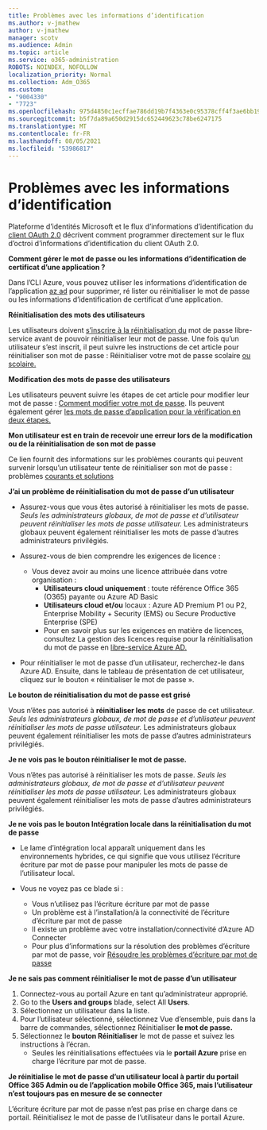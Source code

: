 ```yaml
---
title: Problèmes avec les informations d’identification
ms.author: v-jmathew
author: v-jmathew
manager: scotv
ms.audience: Admin
ms.topic: article
ms.service: o365-administration
ROBOTS: NOINDEX, NOFOLLOW
localization_priority: Normal
ms.collection: Adm_O365
ms.custom:
- "9004330"
- "7723"
ms.openlocfilehash: 975d4850c1ecffae786dd19b7f4363e0c95378cff4f3ae6bb1968af33ef810b0
ms.sourcegitcommit: b5f7da89a650d2915dc652449623c78be6247175
ms.translationtype: MT
ms.contentlocale: fr-FR
ms.lasthandoff: 08/05/2021
ms.locfileid: "53986817"
---
```

# <a name="issues-with-credentials"></a>Problèmes avec les informations d’identification

Plateforme d’identités Microsoft et le flux d’informations d’identification du [client OAuth 2.0](https://docs.microsoft.com/azure/active-directory/develop/v2-oauth2-client-creds-grant-flow) décrivent comment programmer directement sur le flux d’octroi d’informations d’identification du client OAuth 2.0.

**Comment gérer le mot de passe ou les informations d’identification de certificat d’une application ?**

Dans l’CLI Azure, vous pouvez utiliser les informations d’identification de l’application [az ad](https://docs.microsoft.com/cli/azure/ad/app/credential) pour supprimer, ré lister ou réinitialiser le mot de passe ou les informations d’identification de certificat d’une application.

**Réinitialisation des mots des utilisateurs**

Les utilisateurs doivent [s’inscrire à la réinitialisation du](https://docs.microsoft.com/azure/active-directory/user-help/active-directory-passwords-reset-register) mot de passe libre-service avant de pouvoir réinitialiser leur mot de passe. Une fois qu’un utilisateur s’est inscrit, il peut suivre les instructions de cet article pour réinitialiser son mot de passe : Réinitialiser votre mot de passe scolaire [ou scolaire.](https://docs.microsoft.com/azure/active-directory/user-help/user-help-reset-password#how-to-reset-or-unlock-your-password-for-a-work-or-school-account)

**Modification des mots de passe des utilisateurs**

Les utilisateurs peuvent suivre les étapes de cet article pour modifier leur mot de passe : [Comment modifier votre mot de passe](https://docs.microsoft.com/azure/active-directory/user-help/user-help-reset-password#how-to-change-your-password).
Ils peuvent également gérer [les mots de passe d’application pour la vérification en deux étapes.](https://docs.microsoft.com/azure/active-directory/user-help/multi-factor-authentication-end-user-app-passwords)

**Mon utilisateur est en train de recevoir une erreur lors de la modification ou de la réinitialisation de son mot de passe**

Ce lien fournit des informations sur les problèmes courants qui peuvent survenir lorsqu’un utilisateur tente de réinitialiser son mot de passe : problèmes [courants et solutions](https://docs.microsoft.com/azure/active-directory/user-help/user-help-reset-password#common-problems-and-their-solutions)

**J’ai un problème de réinitialisation du mot de passe d’un utilisateur**

- Assurez-vous que vous êtes autorisé à réinitialiser les mots de passe. *Seuls les administrateurs globaux, de mot de passe et d’utilisateur peuvent réinitialiser les mots de passe utilisateur.* Les administrateurs globaux peuvent également réinitialiser les mots de passe d’autres administrateurs privilégiés.

- Assurez-vous de bien comprendre les exigences de licence :

  - Vous devez avoir au moins une licence attribuée dans votre organisation :
    - **Utilisateurs cloud uniquement** : toute référence Office 365 (O365) payante ou Azure AD Basic
    - **Utilisateurs cloud et/ou** locaux : Azure AD Premium P1 ou P2, Enterprise Mobility + Security (EMS) ou Secure Productive Enterprise (SPE)
    - Pour en savoir plus sur les exigences en matière de licences, consultez La gestion des licences requise pour la réinitialisation du mot de passe en [libre-service Azure AD.](https://docs.microsoft.com/azure/active-directory/active-directory-passwords-licensing)
- Pour réinitialiser le mot de passe d’un utilisateur, recherchez-le dans Azure AD. Ensuite, dans le tableau de présentation de cet utilisateur, cliquez sur le bouton « réinitialiser le mot de passe ».

**Le bouton de réinitialisation du mot de passe est grisé**

Vous n’êtes pas autorisé à **réinitialiser les mots** de passe de cet utilisateur. *Seuls les administrateurs globaux, de mot de passe et d’utilisateur peuvent réinitialiser les mots de passe utilisateur.* Les administrateurs globaux peuvent également réinitialiser les mots de passe d’autres administrateurs privilégiés.

**Je ne vois pas le bouton réinitialiser le mot de passe.**

Vous n’êtes pas autorisé à réinitialiser les mots de passe. *Seuls les administrateurs globaux, de mot de passe et d’utilisateur peuvent réinitialiser les mots de passe utilisateur.* Les administrateurs globaux peuvent également réinitialiser les mots de passe d’autres administrateurs privilégiés.

**Je ne vois pas le bouton Intégration locale dans la réinitialisation du mot de passe**

- Le lame d’intégration local apparaît uniquement dans les environnements hybrides, ce qui signifie que vous utilisez l’écriture écriture par mot de passe pour manipuler les mots de passe de l’utilisateur local.

- Vous ne voyez pas ce blade si :

  - Vous n’utilisez pas l’écriture écriture par mot de passe
  - Un problème est à l’installation/à la connectivité de l’écriture d’écriture par mot de passe
  - Il existe un problème avec votre installation/connectivité d’Azure AD Connecter
  - Pour plus d’informations sur la résolution des problèmes d’écriture par mot de passe, voir [Résoudre les problèmes d’écriture par mot de passe](https://docs.microsoft.com/azure/active-directory/authentication/troubleshoot-sspr-writeback)

**Je ne sais pas comment réinitialiser le mot de passe d’un utilisateur**

1. Connectez-vous au portail Azure en tant qu’administrateur approprié.
2. Go to the **Users and groups** blade, select All **Users**.
3. Sélectionnez un utilisateur dans la liste.
4. Pour l’utilisateur sélectionné, sélectionnez Vue d’ensemble, puis dans la barre de commandes, sélectionnez Réinitialiser **le mot de passe.** 
5. Sélectionnez le **bouton Réinitialiser** le mot de passe et suivez les instructions à l’écran.
    - Seules les réinitialisations effectuées via le **portail Azure** prise en charge l’écriture par mot de passe.

**Je réinitialise le mot de passe d’un utilisateur local à partir du portail Office 365 Admin ou de l’application mobile Office 365, mais l’utilisateur n’est toujours pas en mesure de se connecter**

L’écriture écriture par mot de passe n’est pas prise en charge dans ce portail. Réinitialisez le mot de passe de l’utilisateur dans le portail Azure.
